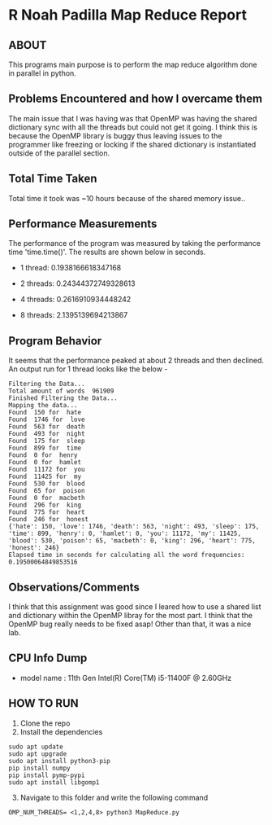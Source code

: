 # R Noah Padilla Map Reduce Report
## ABOUT
This programs main purpose is to perform the map reduce algorithm done in parallel in python.

## Problems Encountered and how I overcame them
The main issue that I was having was that OpenMP was having the shared dictionary sync with all the threads but could not get it going. I think this is because the OpenMP library is buggy thus leaving issues to the programmer like freezing or locking if the shared dictionary is instantiated outside of the parallel section. 
    
## Total Time Taken
Total time it took was ~10 hours because of the shared memory issue..

## Performance Measurements
The performance of the program was measured by taking the performance time 'time.time()'. The results are shown below in seconds. 


 * 1 thread: 0.1938166618347168


 * 2 threads: 0.24344372749328613


 * 4 threads: 0.2616910934448242


 * 8 threads: 2.1395139694213867


## Program Behavior
It seems that the performance peaked at about 2 threads and then declined. An output run for 1 thread looks like the below -

```
Filtering the Data...
Total amount of words  961909
Finished Filtering the Data...
Mapping the data...
Found  150 for  hate
Found  1746 for  love
Found  563 for  death
Found  493 for  night
Found  175 for  sleep
Found  899 for  time
Found  0 for  henry
Found  0 for  hamlet
Found  11172 for  you
Found  11425 for  my
Found  530 for  blood
Found  65 for  poison
Found  0 for  macbeth
Found  296 for  king
Found  775 for  heart
Found  246 for  honest
{'hate': 150, 'love': 1746, 'death': 563, 'night': 493, 'sleep': 175, 'time': 899, 'henry': 0, 'hamlet': 0, 'you': 11172, 'my': 11425, 'blood': 530, 'poison': 65, 'macbeth': 0, 'king': 296, 'heart': 775, 'honest': 246}
Elapsed time in seconds for calculating all the word frequencies:  0.19500064849853516
```

## Observations/Comments
I think that this assignment was good since I leared how to use a shared list and dictionary within the OpenMP libray for the most part. I think that the OpenMP bug really needs to be fixed asap! Other than that, it was a nice lab.


## CPU Info Dump
* model name	: 11th Gen Intel(R) Core(TM) i5-11400F @ 2.60GHz

## HOW TO RUN
1. Clone the repo
2. Install the dependencies 
```
sudo apt update
sudo apt upgrade
sudo apt install python3-pip
pip install numpy
pip install pymp-pypi
sudo apt install libgomp1
```
3. Navigate to this folder and write the following command
```
OMP_NUM_THREADS= <1,2,4,8> python3 MapReduce.py
```
